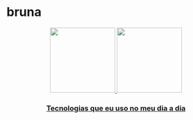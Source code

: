 # bruna
<div align="center">
  <a href="https://github.com/bruu-n4a">
    <img height="150em" src="https://github-readme-stats.vercel.app/api?username=bruu-n4a&count_private=true&include_all_commits=true&show_icons=true&theme=dracula&hide_border=false&show_owner=true"/>
    <img height="150em" src="https://github-readme-stats.vercel.app/api/top-langs/?username=bruu-n4a&theme=dracula&hide_border=false&&layout=compact"/>

### Tecnologias que eu uso no meu dia a dia 
